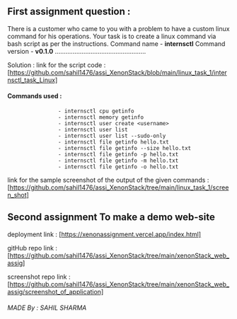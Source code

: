 ## First assignment question : 
There is a customer who came to you with a problem to have a custom linux
command for his operations. Your task is to create a linux
command via bash script as per the instructions.
Command name - **internsctl**
Command version - **v0.1.0** 
...................................................


Solution : link for the script code : [https://github.com/sahil1476/assi_XenonStack/blob/main/linux_task_1/internsctl_task_Linux]

#### Commands used :
                    - internsctl cpu getinfo
                    - internsctl memory getinfo
                    - internsctl user create <username>
                    - internsctl user list
                    - internsctl user list --sudo-only
                    - internsctl file getinfo hello.txt
                    - internsctl file getinfo --size hello.txt
                    - internsctl file getinfo -p hello.txt
                    - internsctl file getinfo -m hello.txt
                    - internsctl file getinfo -o hello.txt

 link for the sample screenshot of the output of the given commands : 
                             [https://github.com/sahil1476/assi_XenonStack/tree/main/linux_task_1/screen_shot]
                             

## Second assignment To make a demo web-site

deployment link : [https://xenonassignment.vercel.app/index.html]

gitHub repo link : [https://github.com/sahil1476/assi_XenonStack/tree/main/xenonStack_web_assig]

screenshot repo link : [https://github.com/sahil1476/assi_XenonStack/tree/main/xenonStack_web_assig/screenshot_of_application]







###### MADE By : SAHIL SHARMA 
